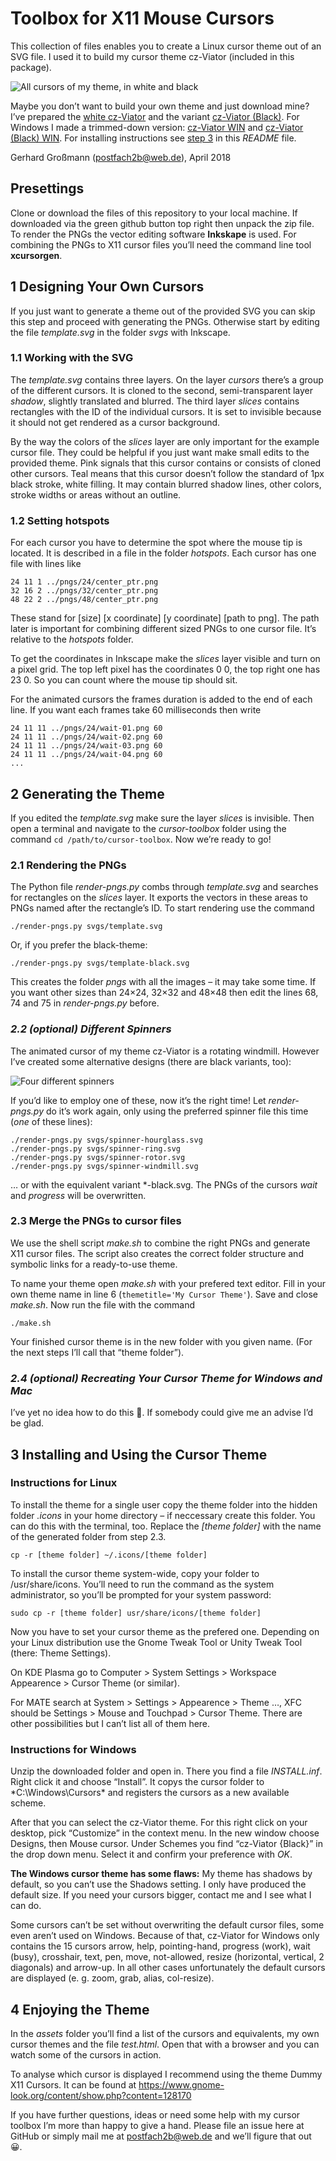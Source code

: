 # Toolbox for X11 Mouse Cursors

This collection of files enables you to create a Linux cursor theme out of an SVG file. I used it to build my cursor theme cz-Viator (included in this package).

![All cursors of my theme, in white and black](assets/preview.png)

Maybe you don’t want to build your own theme and just download mine? I’ve prepared the [white cz-Viator](assets/cz-viator.zip?raw=true) and the variant [cz-Viator (Black)](assets/cz-viator-black.zip?raw=true). For Windows I made a trimmed-down version: [cz-Viator WIN](assets/cz-viator-WIN.zip?raw=true) and [cz-Viator (Black) WIN](assets/cz-viator-black-WIN.zip?raw=true). For installing instructions see [step 3](#install) in this *README* file.

Gerhard Großmann (<postfach2b@web.de>), April 2018


## Presettings

Clone or download the files of this repository to your local machine. If downloaded via the green github button top right then unpack the zip file. To render the PNGs the vector editing software **Inkskape** is used. For combining the PNGs to X11 cursor files you’ll need the command line tool **xcursorgen**.


## 1 Designing Your Own Cursors

If you just want to generate a theme out of the provided SVG you can skip this step and proceed with generating the PNGs. Otherwise start by editing the file *template.svg* in the folder *svgs* with Inkscape.

### 1.1 Working with the SVG

The *template.svg* contains three layers. On the layer *cursors* there’s a group of the different cursors. It is cloned to the second, semi-transparent layer *shadow*, slightly translated and blurred. The third layer *slices* contains rectangles with the ID of the individual cursors. It is set to invisible because it should not get rendered as a cursor background.

By the way the colors of the *slices* layer are only important for the example cursor file. They could be helpful if you just want make small edits to the provided theme. Pink signals that this cursor contains or consists of cloned other cursors. Teal means that this cursor doesn’t follow the standard of 1px black stroke, white filling. It may contain blurred shadow lines, other colors, stroke widths or areas without an outline.

### 1.2 Setting hotspots

For each cursor you have to determine the spot where the mouse tip is located. It is described in a file in the folder *hotspots*. Each cursor has one file with lines like

    24 11 1 ../pngs/24/center_ptr.png
    32 16 2 ../pngs/32/center_ptr.png
    48 22 2 ../pngs/48/center_ptr.png

These stand for [size] [x coordinate] [y coordinate] [path to png]. The path later is important for combining different sized PNGs to one cursor file. It’s relative to the *hotspots* folder.

To get the coordinates in Inkscape make the *slices* layer visible and turn on a pixel grid. The top left pixel has the coordinates 0 0, the top right one has 23 0. So you can count where the mouse tip should sit.

For the animated cursors the frames duration is added to the end of each line. If you want each frames take 60 milliseconds then write

    24 11 11 ../pngs/24/wait-01.png 60
    24 11 11 ../pngs/24/wait-02.png 60
    24 11 11 ../pngs/24/wait-03.png 60
    24 11 11 ../pngs/24/wait-04.png 60
    ...


## 2 Generating the Theme

If you edited the *template.svg* make sure the layer *slices* is invisible. Then open a terminal and navigate to the *cursor-toolbox* folder using the command `cd /path/to/cursor-toolbox`. Now we’re ready to go!

### 2.1 Rendering the PNGs

The Python file *render-pngs.py* combs through *template.svg* and searches for rectangles on the *slices* layer. It exports the vectors in these areas to PNGs named after the rectangle’s ID. To start rendering use the command

    ./render-pngs.py svgs/template.svg

Or, if you prefer the black-theme:

    ./render-pngs.py svgs/template-black.svg

This creates the folder *pngs* with all the images – it may take some time. If you want other sizes than 24×24, 32×32 and 48×48 then edit the lines 68, 74 and 75 in *render-pngs.py* before.

### *2.2 (optional) Different Spinners*

The animated cursor of my theme cz-Viator is a rotating windmill. However I’ve created some alternative designs (there are black variants, too):

![Four different spinners](assets/spinners.gif)

If you’d like to employ one of these, now it’s the right time! Let *render-pngs.py* do it’s work again, only using the preferred spinner file this time (*one* of these lines):

    ./render-pngs.py svgs/spinner-hourglass.svg
    ./render-pngs.py svgs/spinner-ring.svg
    ./render-pngs.py svgs/spinner-rotor.svg
    ./render-pngs.py svgs/spinner-windmill.svg

… or with the equivalent variant \*-black.svg. The PNGs of the cursors *wait* and *progress* will be overwritten.

### 2.3 Merge the PNGs to cursor files

We use the shell script *make.sh* to combine the right PNGs and generate X11 cursor files. The script also creates the correct folder structure and symbolic links for a ready-to-use theme.

To name your theme open *make.sh* with your prefered text editor. Fill in your own theme name in line 6 (`themetitle='My Cursor Theme'`). Save and close *make.sh*. Now run the file with the command

    ./make.sh

Your finished cursor theme is in the new folder with you given name. (For the next steps I’ll call that “theme folder”).

### *2.4 (optional) Recreating Your Cursor Theme for Windows and Mac*

I’ve yet no idea how to do this 🤷. If somebody could give me an advise I’d be glad.

<a name="install"></a>

## 3 Installing and Using the Cursor Theme

### Instructions for Linux

To install the theme for a single user copy the theme folder into the hidden folder *.icons* in your home directory – if neccessary create this folder. You can do this with the terminal, too. Replace the *[theme folder]* with the name of the generated folder from step 2.3.

    cp -r [theme folder] ~/.icons/[theme folder]

To install the cursor theme system-wide, copy your folder to /usr/share/icons. You’ll need to run the command as the system administrator, so you’ll be prompted for your system password:

    sudo cp -r [theme folder] usr/share/icons/[theme folder]

Now you have to set your cursor theme as the prefered one. Depending on your Linux distribution use the Gnome Tweak Tool or Unity Tweak Tool (there: Theme Settings).

On KDE Plasma go to Computer > System Settings > Workspace Appearence > Cursor Theme (or similar).

For MATE search at System > Settings > Appearence > Theme …, XFC should be Settings > Mouse and Touchpad > Cursor Theme. There are other possibilities but I can’t list all of them here.

### Instructions for Windows

Unzip the downloaded folder and open in. There you find a file *INSTALL.inf*. Right click it and choose “Install”. It copys the cursor folder to *C:\Windows\Cursors\* and registers the cursors as a new available scheme.

After that you can select the cz-Viator theme. For this right click on your desktop, pick “Customize” in the context menu. In the new window choose Designs, then Mouse cursor. Under Schemes you find “cz-Viator {Black}” in the drop down menu. Select it and confirm your preference with *OK*.

**The Windows cursor theme has some flaws:** My theme has shadows by default, so you can’t use the Shadows setting. I only have produced the default size. If you need your cursors bigger, contact me and I see what I can do.

Some cursors can’t be set without overwriting the default cursor files, some even aren’t used on Windows. Because of that, cz-Viator for Windows only contains the 15 cursors arrow, help, pointing-hand, progress (work), wait (busy), crosshair, text, pen, move, not-allowed, resize (horizontal, vertical, 2 diagonals) and arrow-up. In all other cases unfortunately the default cursors are displayed (e. g. zoom, grab, alias, col-resize).


## 4 Enjoying the Theme

In the *assets* folder you’ll find a list of the cursors and equivalents, my own cursor themes and the file *test.html*. Open that with a browser and you can watch some of the cursors in action.

To analyse which cursor is displayed I recommend using the theme Dummy X11 Cursors. It can be found at https://www.gnome-look.org/content/show.php?content=128170

If you have further questions, ideas or need some help with my cursor toolbox I’m more than happy to give a hand. Please file an issue here at GitHub or simply mail me at <postfach2b@web.de> and we’ll figure that out 😀.